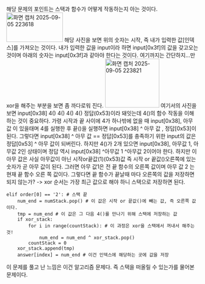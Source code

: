 해당 문제의 포인트는 스택과 함수가 어떻게 작동하는지 아는 것이다.
<img width="148" height="77" alt="화면 캡처 2025-09-05 223618" src="https://github.com/user-attachments/assets/e365aa16-5734-4cfe-af38-823ea82e8b2b" />
해당 사진을 보면 위의 숫자는 시작, 즉 내가 입력한 값[인덱스]를 가져오는 것이다.
내가 입력한 값을 input이라 하면 input[0x3f]의 값을 갖고오는 것이며
아래의 숫자는 input[0x3f]과 같아야 한다는 것이다. 여기까지는 간단하지...만 xor을 해주는 부분을 보면 좀 까다로워 진다.
<img width="142" height="128" alt="화면 캡처 2025-09-05 223821" src="https://github.com/user-attachments/assets/00af8c48-f81b-4413-8b0f-7d88e7a6fca9" />
여기서의 사진을 보면
input[0x38]
4()
4()
4()
4()
정답(0x53)이라 돼잇는데
4()의 함수 작동을 이해하는 것이 중요하다.
가령 시작과 끝 사이에 4가 하나밖에 없을 때
input[0x38], 아무 값 이 있을태며 4를 실행한 후 끝()을 실행하면
input[0x38] ^ 아무 값 , 정답[0x53]이 된다.
그렇다면 input[0x38] ^ 아무 값 == 정답[0x53]를 충족하기 위한 input의 값은 정답[0x53] ^ 아무 값이 되버린다.
하지만 4()가 2개 있으면
input[0x38], 아무값 1, 아무값 2인 상태이며
정답 역시 input[0x38] ^아무값 1 ^아무값 2이어야 한다. 하지만 이 아무 값은 사실 아무값이 아닌 시작or끝값(1)(0x53)값
즉 시작 or 끝값()오른쪽에 있는 숫자가 곧 아무 값이 된다.
그러면 아무 값1은 전 끝 함수의 오른쪽 값이며 아무 값 2 는 현재 끝 함수 오른 쪽 값이다.
그렇다면 끝 함수가 끝날때 마다 오른쪽의 값을 저장하면 되지 않는가? -> xor 순서는 가장 최근 값으로 해야 하니 스택으로 저장하면 된다.

    elif order[0] == '2': # 스택 끝
        num_end = numStack.pop() # 이 값은 시작 or 끝값()에 빼는 값, 즉 오른쪽 값이다.
        tmp = num_end # 이 값은 그 다음 4()를 만나기 위해 스택에 저장하는 값
        if xor_stack:
            for i in range(countStack): # 이 과정은 xor을 스택에서 꺼내서 해주는 것!
                num_end = num_end ^ xor_stack.pop()
            countStack = 0
        xor_stack.append(tmp)
        answer[index] = num_end # 이건 인덱스에 해당하는 곳에 값을 저장


이 문제를 풀고 난 느낌은 이건 알고리즘 문제다. 즉 스택을 떠올릴 수 있는가를 물어본 문제이다.
